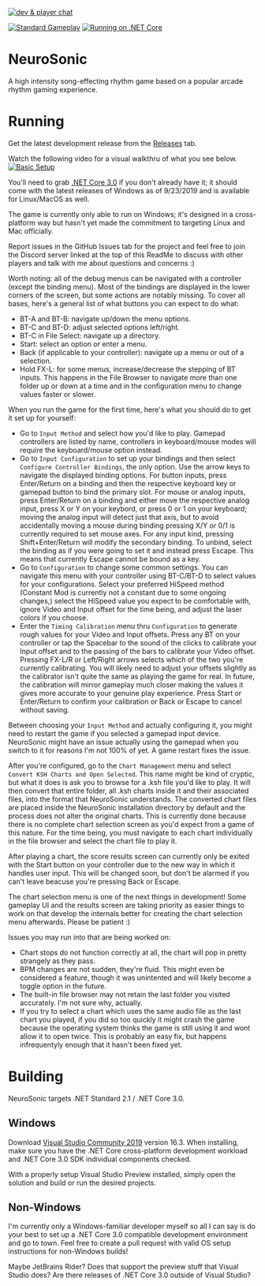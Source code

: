 [![dev & player chat](https://discordapp.com/api/guilds/594032849804591114/widget.png?style=shield)](https://discord.gg/pQkF5HM)

[![Standard Gameplay](https://img.youtube.com/vi/3X5OVUh50rA/2.jpg)](https://www.youtube.com/watch?v=3X5OVUh50rA)
[![Running on .NET Core](https://img.youtube.com/vi/I5wOUcjP_MQ/2.jpg)](https://www.youtube.com/watch?v=I5wOUcjP_MQ)

# NeuroSonic
A high intensity song-effecting rhythm game based on a popular arcade rhythm gaming experience.

# Running
Get the latest development release from the [Releases](https://github.com/audfx/neurosonic/releases) tab.

Watch the following video for a visual walkthru of what you see below.
[![Basic Setup](https://img.youtube.com/vi/goT6_PkrLEU/2.jpg)](https://www.youtube.com/watch?v=goT6_PkrLEU)

You'll need to grab [.NET Core 3.0](https://dotnet.microsoft.com/download) if you don't already have it; it should come with the latest releases of Windows as of 9/23/2019 and is available for Linux/MacOS as well.

The game is currently only able to run on Windows; it's designed in a cross-platform way but hasn't yet made the commitment to targeting Linux and Mac officially.

Report issues in the GitHub Issues tab for the project and feel free to join the Discord server linked at the top of this ReadMe to discuss with other players and talk with me about questions and concerns :)

Worth noting: all of the debug menus can be navigated with a controller (except the binding menu). Most of the bindings are displayed in the lower corners of the screen, but some actions are notably missing. To cover all bases, here's a general list of what buttons you can expect to do what:
- BT-A and BT-B: navigate up/down the menu options.
- BT-C and BT-D: adjust selected options left/right.
- BT-C in File Select: navigate up a directory.
- Start: select an option or enter a menu.
- Back (if applicable to your controller): navigate up a menu or out of a selection.
- Hold FX-L: for some menus, increase/decrease the stepping of BT inputs. This happens in the File Browser to navigate more than one folder up or down at a time and in the configuration menu to change values faster or slower.

When you run the game for the first time, here's what you should do to get it set up for yourself:
- Go to `Input Method` and select how you'd like to play. Gamepad controllers are listed by name, controllers in keyboard/mouse modes will require the keyboard/mouse option instead.
- Go to `Input Configuration` to set up your bindings and then select `Configure Controller Bindings`, the only option. Use the arrow keys to navigate the displayed binding options. For button inputs, press Enter/Return on a binding and then the respective keyboard key or gamepad button to bind the primary slot. For mouse or analog inputs, press Enter/Return on a binding and either move the respective analog input, press X or Y on your keybord, or press 0 or 1 on your keyboard; moving the analog input will detect just that axis, but to avoid accidentally moving a mouse during binding pressing X/Y or 0/1 is currently required to set mouse axes. For any input kind, pressing Shift+Enter/Return will modify the secondary binding. To unbind, select the binding as if you were going to set it and instead press Escape. This means that currently Escape cannot be bound as a key.
- Go to `Configuration` to change some common settings. You can navigate this menu with your controller using BT-C/BT-D to select values for your configurations. Select your preferred HiSpeed method (Constant Mod is currently not a constant due to some ongoing changes,) select the HiSpeed value you expect to be comfortable with, ignore Video and Input offset for the time being, and adjust the laser colors if you choose.
- Enter the `Timing Calibration` menu thru `Configuration` to generate rough values for your Video and Input offsets. Press any BT on your controller or tap the Spacebar to the sound of the clicks to calibrate your Input offset and to the passing of the bars to calibrate your Video offset. Pressing FX-L/R or Left/Right arrows selects which of the two you're currently calibrating. You will likely need to adjust your offsets slightly as the calibrator isn't quite the same as playing the game for real. In future, the calibration will mirror gameplay much closer making the values it gives more accurate to your genuine play experience. Press Start or Enter/Return to confirm your calibration or Back or Escape to cancel without saving.

Between choosing your `Input Method` and actually configuring it, you might need to restart the game if you selected a gamepad input device. NeuroSonic might have an issue actually using the gamepad when you switch to it for reasons I'm not 100% of yet. A game restart fixes the issue.

After you're configured, go to the `Chart Management` menu and select `Convert KSH Charts and Open Selected`. This name might be kind of cryptic, but what it does is ask you to browse for a .ksh file you'd like to play. It will then convert that entire folder, all .ksh charts inside it and their associated files, into the format that NeuroSonic understands. The converted chart files are placed inside the NeuroSonic installation directory by default and the process does not alter the original charts. This is currently done because there is no complete chart selection screen as you'd expect from a game of this nature. For the time being, you must navigate to each chart individually in the file browser and select the chart file to play it.

After playing a chart, the score results screen can currently only be exited with the Start button on your controller due to the new way in which it handles user input. This will be changed soon, but don't be alarmed if you can't leave beacuse you're pressing Back or Escape.

The chart selection menu is one of the next things in development! Some gameplay UI and the results screen are taking priority as easier things to work on that develop the internals better for creating the chart selection menu afterwards. Please be patient :)

Issues you may run into that are being worked on:
- Chart stops do not function correctly at all, the chart will pop in pretty strangely as they pass.
- BPM changes are not sudden, they're fluid. This might even be considered a feature, though it was unintented and will likely become a toggle option in the future.
- The built-in file browser may not retain the last folder you visited accurately. I'm not sure why, actually.
- If you try to select a chart which uses the same audio file as the last chart you played, if you did so too quickly it might crash the game because the operating system thinks the game is still using it and wont allow it to open twice. This is probably an easy fix, but happens infrequentyly enough that it hasn't been fixed yet.

# Building
NeuroSonic targets .NET Standard 2.1 / .NET Core 3.0.

## Windows
Download [Visual Studio Community 2019](https://visualstudio.microsoft.com/) version 16.3. When installing, make sure you have the .NET Core cross-platform development workload and .NET Core 3.0 SDK individual components checked.

With a properly setup Visual Studio Preview installed, simply open the solution and build or run the desired projects.

## Non-Windows
I'm currently only a Windows-familiar developer myself so all I can say is do your best to set up a .NET Core 3.0 compatible development environment and go to town. Feel free to create a pull request with valid OS setup instructions for non-Windows builds!

Maybe JetBrains Rider? Does that support the preview stuff that Visual Studio does? Are there releases of .NET Core 3.0 outside of Visual Studio?
